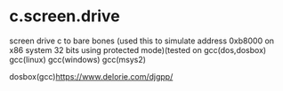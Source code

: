 # c.screen.drive
screen drive c to bare bones (used this to simulate address 0xb8000 on x86 system 32 bits using protected mode)(tested on gcc(dos,dosbox) gcc(linux) gcc(windows) gcc(msys2)


dosbox(gcc)https://www.delorie.com/djgpp/
